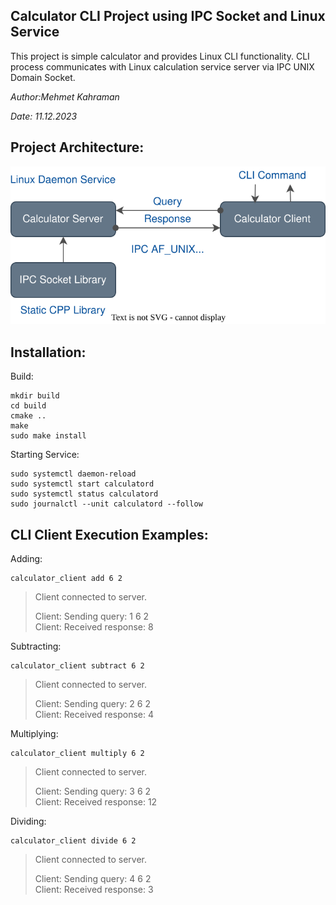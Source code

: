 ## Calculator CLI Project using IPC Socket and Linux Service

This project is simple calculator and provides Linux CLI functionality. CLI process communicates with Linux calculation service server via IPC UNIX Domain Socket.

*Author:Mehmet Kahraman*

*Date: 11.12.2023*


Project Architecture:
---

![](architecture.svg)

Installation:
---

Build:
```
mkdir build
cd build
cmake ..
make
sudo make install
```

Starting Service:
```
sudo systemctl daemon-reload
sudo systemctl start calculatord
sudo systemctl status calculatord
sudo journalctl --unit calculatord --follow
```

CLI Client Execution Examples:
---

Adding:
```
calculator_client add 6 2
```
> Client connected to server. 
>
> Client: Sending query: 1 6 2  
> Client: Received response: 8

Subtracting:
```
calculator_client subtract 6 2
```
> Client connected to server. 
>
> Client: Sending query: 2 6 2  
> Client: Received response: 4

Multiplying:
```
calculator_client multiply 6 2
```
> Client connected to server. 
>
> Client: Sending query: 3 6 2  
> Client: Received response: 12

Dividing:
```
calculator_client divide 6 2
```
> Client connected to server. 
>
> Client: Sending query: 4 6 2  
> Client: Received response: 3